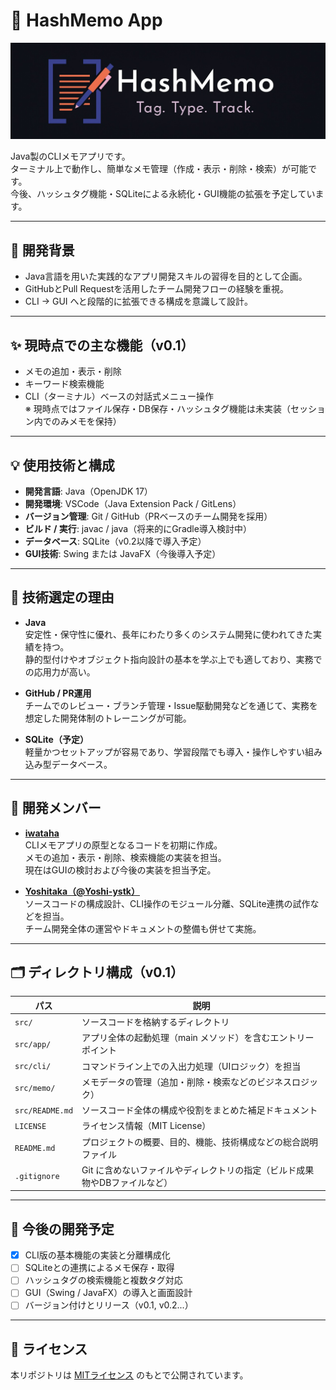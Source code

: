 # 📝 HashMemo App

![HashMemo Logo](./assets/darkicon1.jpg)

Java製のCLIメモアプリです。  
ターミナル上で動作し、簡単なメモ管理（作成・表示・削除・検索）が可能です。  
今後、ハッシュタグ機能・SQLiteによる永続化・GUI機能の拡張を予定しています。

---

## 🔧 開発背景

- Java言語を用いた実践的なアプリ開発スキルの習得を目的として企画。
- GitHubとPull Requestを活用したチーム開発フローの経験を重視。
- CLI → GUI へと段階的に拡張できる構成を意識して設計。

---

## ✨ 現時点での主な機能（v0.1）

- メモの追加・表示・削除
- キーワード検索機能
- CLI（ターミナル）ベースの対話式メニュー操作  
※ 現時点ではファイル保存・DB保存・ハッシュタグ機能は未実装（セッション内でのみメモを保持）

---

## 💡 使用技術と構成

- **開発言語**: Java（OpenJDK 17）
- **開発環境**: VSCode（Java Extension Pack / GitLens）
- **バージョン管理**: Git / GitHub（PRベースのチーム開発を採用）
- **ビルド / 実行**: javac / java（将来的にGradle導入検討中）
- **データベース**: SQLite（v0.2以降で導入予定）
- **GUI技術**: Swing または JavaFX（今後導入予定）

---

## 🧠 技術選定の理由

- **Java**  
  安定性・保守性に優れ、長年にわたり多くのシステム開発に使われてきた実績を持つ。  
  静的型付けやオブジェクト指向設計の基本を学ぶ上でも適しており、実務での応用力が高い。

- **GitHub / PR運用**  
  チームでのレビュー・ブランチ管理・Issue駆動開発などを通じて、実務を想定した開発体制のトレーニングが可能。

- **SQLite（予定）**  
  軽量かつセットアップが容易であり、学習段階でも導入・操作しやすい組み込み型データベース。

---

## 👥 開発メンバー

- **[iwataha](https://github.com/iwataha)**  
  CLIメモアプリの原型となるコードを初期に作成。  
  メモの追加・表示・削除、検索機能の実装を担当。  
  現在はGUIの検討および今後の実装を担当予定。

- **[Yoshitaka（@Yoshi-ystk）](https://github.com/Yoshi-ystk)**  
  ソースコードの構成設計、CLI操作のモジュール分離、SQLite連携の試作などを担当。  
  チーム開発全体の運営やドキュメントの整備も併せて実施。

---

## 🗂️ ディレクトリ構成（v0.1）

| パス                      | 説明                                                                 |
|---------------------------|----------------------------------------------------------------------|
| `src/`                   | ソースコードを格納するディレクトリ                                   |
| `src/app/`               | アプリ全体の起動処理（main メソッド）を含むエントリーポイント       |
| `src/cli/`               | コマンドライン上での入出力処理（UIロジック）を担当                   |
| `src/memo/`              | メモデータの管理（追加・削除・検索などのビジネスロジック）           |
| `src/README.md`          | ソースコード全体の構成や役割をまとめた補足ドキュメント               |
| `LICENSE`                | ライセンス情報（MIT License）                                       |
| `README.md`              | プロジェクトの概要、目的、機能、技術構成などの総合説明ファイル       |
| `.gitignore`             | Git に含めないファイルやディレクトリの指定（ビルド成果物やDBファイルなど） |  

---

## 🚧 今後の開発予定

- [x] CLI版の基本機能の実装と分離構成化
- [ ] SQLiteとの連携によるメモ保存・取得
- [ ] ハッシュタグの検索機能と複数タグ対応
- [ ] GUI（Swing / JavaFX）の導入と画面設計
- [ ] バージョン付けとリリース（v0.1, v0.2...）

---

## 📄 ライセンス

本リポジトリは [MITライセンス](./LICENSE) のもとで公開されています。
